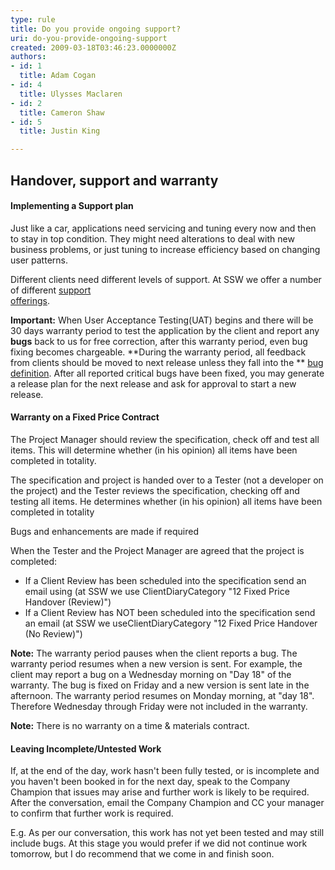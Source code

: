 ```yaml
---
type: rule
title: Do you provide ongoing support?
uri: do-you-provide-ongoing-support
created: 2009-03-18T03:46:23.0000000Z
authors:
- id: 1
  title: Adam Cogan
- id: 4
  title: Ulysses Maclaren
- id: 2
  title: Cameron Shaw
- id: 5
  title: Justin King

---
```


 
## Handover, support and warranty

#### Implementing a Support plan

Just like a car, applications need servicing and tuning every now and then to stay in top condition. They might need  alterations to deal with new business problems, or just tuning to increase efficiency based on changing user patterns.
 
Different clients need different levels of support. At SSW we offer a number of different [support <br>offerings](http&#58;//www.ssw.com.au/ssw/Products/ProdCategory.aspx?CategoryID=8SUPP).

**Important:**
When User Acceptance Testing(UAT) begins and there will be 30 days warranty period to test the application by the client and report any **bugs** back to us for free correction, after this warranty period, even bug fixing becomes chargeable. **During the warranty period, all feedback from clients should be moved to next release unless they fall into the ** [bug definition](http&#58;//www.ssw.com.au/SSW/Redirect/SSW/RulestoSuccessfulProjects.htm). After all reported critical bugs have been fixed, you may generate a release plan for the next release and ask for approval to start a new release.

#### Warranty on a Fixed Price Contract

The Project Manager should review the specification, check off and test all items. This will determine whether (in his opinion) all items have been completed in totality.

The specification and project is handed over to a Tester (not a developer on the project) and the Tester reviews the specification, checking off and testing all items. He determines whether (in his opinion) all items have been completed in totality

Bugs and enhancements are made if required

When the Tester and the Project Manager are agreed that the project is completed:

- If a Client Review has been scheduled into the specification send an email using (at SSW we use ClientDiaryCategory "12 Fixed Price Handover (Review)")
- If a Client Review has NOT been scheduled into the specification send an email (at SSW we useClientDiaryCategory "12 Fixed Price Handover (No Review)")


**Note:** The warranty period pauses when the client reports a bug. The warranty period resumes when a new version is sent. For example, the client may report a bug on a Wednesday morning on "Day 18" of the warranty. The bug is fixed on Friday and a new version is sent late in the afternoon. The warranty period resumes on Monday morning, at "day 18". Therefore Wednesday through Friday were not included in the warranty.

**Note:** There is no warranty on a time & materials contract.

#### Leaving Incomplete/Untested Work

If, at the end of the day, work hasn't been fully tested, or is incomplete and you haven't been booked in for the next day, speak to the Company Champion that issues may arise and further work is likely to be required. After the conversation, email the Company Champion and CC your manager to confirm that further work is required.

E.g. As per our conversation, this work has not yet been tested and may still include bugs. At this stage you would prefer if we did not continue work tomorrow, but I do recommend that we come in and finish soon.


